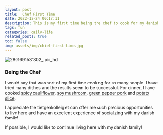 ```yaml
---
layout: post
title:  Chef First Time
date: 2022-12-24 00:17:11
description: This is my first time being the chef to cook for my danish family!
tags: fun
categories: daily-life
related_posts: true
toc: false
img: assets/img/chief-first-time.jpg
---
```


<div class="row mt-3">
    <div class="col-sm mt-3 mt-md-0">
		 <img src="https://i.imgur.com/SbVOyiT.jpeg" alt="2801691531302_.pic_hd" class="img-fluid rounded z-depth-1" data-zoomable />
    </div>
</div>

### Being the Chef

I would say that was sort of my first time cooking for so many people. I have tried many dishes and the results seem to be successful. For dinner, I have cooked <u>spicy cauliflower</u>, <u>soy mushroom</u>, <u>green pepper pork</u> and <u>potato slice</u>.

I appreciate the tietgenkolleigiet can offer me such precious opportunities to live here and have an excellent experience of socializing with my danish family!

If possible, I would like to continue living here with my danish family!